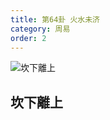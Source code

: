```yaml
---
title: 第64卦 火水未济
category: 周易
order: 2
---
```


![坎下離上](https://upload.wikimedia.org/wikipedia/commons/a/a6/Yijing-64.png)

## 坎下離上